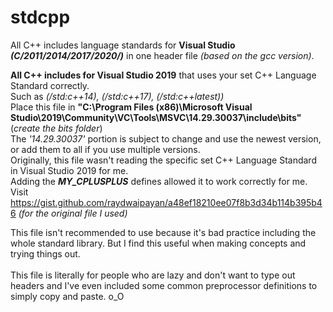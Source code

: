 # stdcpp
All C++ includes language standards for **Visual Studio *(C/2011/2014/2017/2020/)*** in one header file *(based on the gcc version)*.

**All C++ includes for Visual Studio 2019** that uses your set C++ Language Standard correctly. <br />
Such as *(/std:c++14), (/std:c++17), (/std:c++latest))* <br />
Place this file in **"C:\Program Files (x86)\Microsoft Visual Studio\2019\Community\VC\Tools\MSVC\14.29.30037\include\bits"** (*create the bits folder*) <br />
The *'14.29.30037'* portion is subject to change and use the newest version, or add them to all if you use multiple versions. <br />
Originally, this file wasn't reading the specific set C++ Language Standard in Visual Studio 2019 for me. <br />
Adding the ***MY_CPLUSPLUS*** defines allowed it to work correctly for me. <br />
Visit https://gist.github.com/raydwaipayan/a48ef18210ee07f8b3d34b114b395b46 *(for the original file I used)*  <br />

This file isn't recommended to use because it's bad practice including the whole standard library. But I find this useful when making concepts and trying things out. <br />\
This file is literally for people who are lazy and don't want to type out headers and I've even included some common preprocessor definitions to simply copy and paste. o_O
